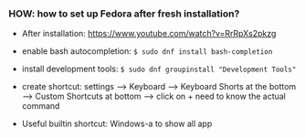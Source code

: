 ### HOW: how to set up Fedora after fresh installation?

- After installation: https://www.youtube.com/watch?v=RrRpXs2pkzg
- enable bash autocompletion: `$ sudo dnf install bash-completion`
- install development tools: `$ sudo dnf groupinstall "Development Tools"`

- create shortcut: settings --> Keyboard --> Keyboard Shorts at the bottom --> Custom Shortcuts at bottom --> click on + need to know the actual command 
- Useful builtin shortcut: Windows-a to show all app
